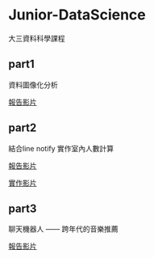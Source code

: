 # Junior-DataScience
大三資料科學課程

## part1
資料圖像化分析

[報告影片](https://youtu.be/5QIYHSXIha0)


## part2
結合line notify 實作室內人數計算

[報告影片](https://youtu.be/bUOy8lNbL5Q)

[實作影片](https://youtu.be/zsPA2eqkiqY)

## part3
聊天機器人 ——  跨年代的音樂推薦

[報告影片](https://youtu.be/331XDONjkZA)
